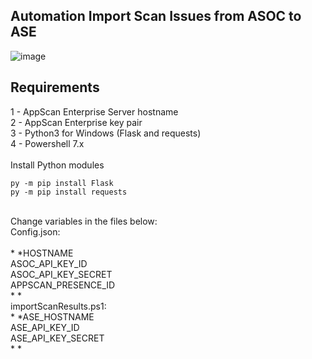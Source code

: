 ## Automation Import Scan Issues from ASOC to ASE

![image](https://user-images.githubusercontent.com/69405400/183989000-647f4ad5-d1d8-4c5e-bd46-4dec0dfc7527.png)


## Requirements
1 - AppScan Enterprise Server hostname<br>
2 - AppScan Enterprise key pair<br>
3 - Python3 for Windows (Flask and requests)<br>
4 - Powershell 7.x<br>
<br>
Install Python modules<br>
```
py -m pip install Flask
py -m pip install requests
```
<br>
Change variables in the files below:<br>
Config.json:<br>
<br>
* *HOSTNAME<br>
ASOC_API_KEY_ID<br>
ASOC_API_KEY_SECRET<br>
APPSCAN_PRESENCE_ID<br>* *

<br>
  importScanResults.ps1:<br>
* *ASE_HOSTNAME<br>
ASE_API_KEY_ID<br>
ASE_API_KEY_SECRET<br>* *

